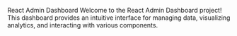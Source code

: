 React Admin Dashboard
Welcome to the React Admin Dashboard project! This dashboard provides an intuitive interface for managing data, visualizing analytics, and interacting with various components.
